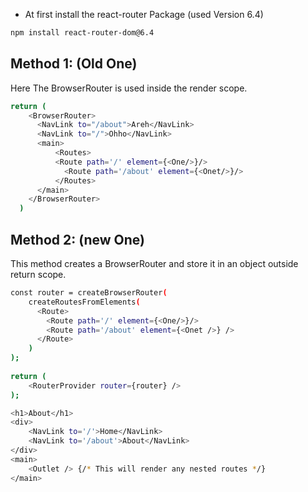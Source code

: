 - At first install the react-router Package (used Version 6.4)
```bash
npm install react-router-dom@6.4
```

## Method 1: (Old One)
Here The BrowserRouter is used inside the render scope.

```bash
return (
    <BrowserRouter>
      <NavLink to="/about">Areh</NavLink>
      <NavLink to="/">Ohho</NavLink>
      <main>
          <Routes>
          <Route path='/' element={<One/>}/>
            <Route path='/about' element={<Onet/>}/>
          </Routes>
      </main>
    </BrowserRouter>
  )
```

## Method 2: (new One)

This method creates a BrowserRouter and store it in an object outside return scope.

```bash
const router = createBrowserRouter(
    createRoutesFromElements(
      <Route>
        <Route path='/' element={<One/>}/>
        <Route path='/about' element={<Onet />} />
      </Route>
    )
);
  
return (
    <RouterProvider router={router} />
);
```

```bash
<h1>About</h1>
<div>
    <NavLink to='/'>Home</NavLink> 
    <NavLink to='/about'>About</NavLink>
</div>
<main>
    <Outlet /> {/* This will render any nested routes */}
</main>
```